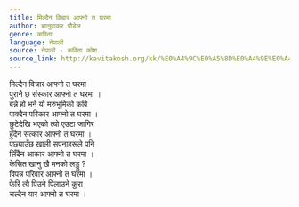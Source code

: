 ```yaml
---
title: मिल्दैन विचार आफ्नो त घरमा
author: ज्ञानुवाकर पौडेल
genre: कविता
language: नेपाली
source: नेपाली - कविता कोश
source_link: http://kavitakosh.org/kk/%E0%A4%9C%E0%A5%8D%E0%A4%9E%E0%A4%BE%E0%A4%A8%E0%A5%81%E0%A4%B5%E0%A4%BE%E0%A4%95%E0%A4%B0_%E0%A4%AA%E0%A5%8C%E0%A4%A1%E0%A5%87%E0%A4%B2
---
```


मिल्दैन विचार आफ्नो त घरमा  
पुरानै छ संस्कार आफ्नो त घरमा ।  
बन्ने हो भने यो मरुभूमिको कवि  
पाक्दैन परिकार आफ्नो त घरमा ।  
छुटेदेखि भएको त्यो एउटा जागिर  
हुँदैन सत्कार आफ्नो त घरमा ।  
पछ्याउँछ खाली सपनाहरूले पनि  
लिँदैन आकार आफ्नो त घरमा ।  
केसित खानु खै मनको लड्डु ?  
विपन्न परिवार आफ्नो त घरमा ।  
फेरि त्यै पिउने पिलाउने कुरा  
चल्दैन यार आफ्नो त घरमा ।
